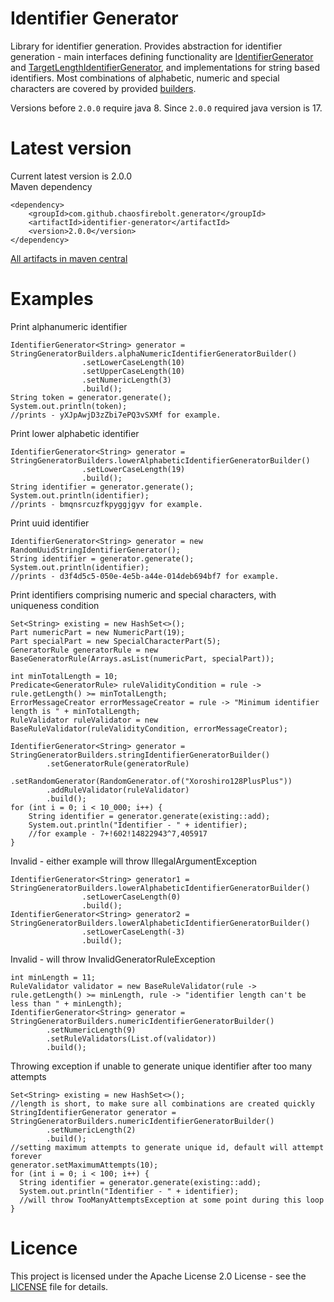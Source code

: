 # Identifier Generator
Library for identifier generation.
Provides abstraction for identifier generation - main interfaces defining functionality are [IdentifierGenerator](src/main/java/com/github/chaosfirebolt/generator/identifier/api/IdentifierGenerator.java) and [TargetLengthIdentifierGenerator](src/main/java/com/github/chaosfirebolt/generator/identifier/api/TargetLengthIdentifierGenerator.java), and implementations for string based identifiers.
Most combinations of alphabetic, numeric and special characters are covered by provided [builders](src/main/java/com/github/chaosfirebolt/generator/identifier/api/string/builders/StringGeneratorBuilders.java).

Versions before `2.0.0` require java 8. Since `2.0.0` required java version is 17.

# Latest version
Current latest version is 2.0.0
<br/>
Maven dependency
```
<dependency>
    <groupId>com.github.chaosfirebolt.generator</groupId>
    <artifactId>identifier-generator</artifactId>
    <version>2.0.0</version>
</dependency>
```
[All artifacts in maven central](https://mvnrepository.com/artifact/com.github.chaosfirebolt.generator/identifier-generator)

# Examples

Print alphanumeric identifier
```
IdentifierGenerator<String> generator = StringGeneratorBuilders.alphaNumericIdentifierGeneratorBuilder()
                .setLowerCaseLength(10)
                .setUpperCaseLength(10)
                .setNumericLength(3)
                .build();
String token = generator.generate();
System.out.println(token);
//prints - yXJpAwjD3zZbi7ePQ3vSXMf for example.
```

Print lower alphabetic identifier
```
IdentifierGenerator<String> generator = StringGeneratorBuilders.lowerAlphabeticIdentifierGeneratorBuilder()
                .setLowerCaseLength(19)
                .build();
String identifier = generator.generate();
System.out.println(identifier);
//prints - bmqnsrcuzfkpyggjgyv for example.
```

Print uuid identifier
```
IdentifierGenerator<String> generator = new RandomUuidStringIdentifierGenerator();
String identifier = generator.generate();
System.out.println(identifier);
//prints - d3f4d5c5-050e-4e5b-a44e-014deb694bf7 for example.
```

Print identifiers comprising numeric and special characters, with uniqueness condition
```
Set<String> existing = new HashSet<>();
Part numericPart = new NumericPart(19);
Part specialPart = new SpecialCharacterPart(5);
GeneratorRule generatorRule = new BaseGeneratorRule(Arrays.asList(numericPart, specialPart));

int minTotalLength = 10;
Predicate<GeneratorRule> ruleValidityCondition = rule -> rule.getLength() >= minTotalLength;
ErrorMessageCreator errorMessageCreator = rule -> "Minimum identifier length is " + minTotalLength;
RuleValidator ruleValidator = new BaseRuleValidator(ruleValidityCondition, errorMessageCreator);

IdentifierGenerator<String> generator = StringGeneratorBuilders.stringIdentifierGeneratorBuilder()
        .setGeneratorRule(generatorRule)
        .setRandomGenerator(RandomGenerator.of("Xoroshiro128PlusPlus"))
        .addRuleValidator(ruleValidator)
        .build();
for (int i = 0; i < 10_000; i++) {
    String identifier = generator.generate(existing::add);
    System.out.println("Identifier - " + identifier);
    //for example - 7+!602!14822943^7,405917
}
```

Invalid - either example will throw IllegalArgumentException
```
IdentifierGenerator<String> generator1 = StringGeneratorBuilders.lowerAlphabeticIdentifierGeneratorBuilder()
                .setLowerCaseLength(0)
                .build();
IdentifierGenerator<String> generator2 = StringGeneratorBuilders.lowerAlphabeticIdentifierGeneratorBuilder()
                .setLowerCaseLength(-3)
                .build();
```

Invalid - will throw InvalidGeneratorRuleException
```
int minLength = 11;
RuleValidator validator = new BaseRuleValidator(rule -> rule.getLength() >= minLength, rule -> "identifier length can't be less than " + minLength);
IdentifierGenerator<String> generator = StringGeneratorBuilders.numericIdentifierGeneratorBuilder()
        .setNumericLength(9)
        .setRuleValidators(List.of(validator))
        .build();
```

Throwing exception if unable to generate unique identifier after too many attempts
```
Set<String> existing = new HashSet<>();
//length is short, to make sure all combinations are created quickly
StringIdentifierGenerator generator = StringGeneratorBuilders.numericIdentifierGeneratorBuilder()
        .setNumericLength(2)
        .build();
//setting maximum attempts to generate unique id, default will attempt forever
generator.setMaximumAttempts(10);
for (int i = 0; i < 100; i++) {
  String identifier = generator.generate(existing::add);
  System.out.println("Identifier - " + identifier);
  //will throw TooManyAttemptsException at some point during this loop
}
```

# Licence
This project is licensed under the Apache License 2.0 License - see the [LICENSE](LICENSE.txt) file for details.
